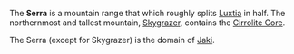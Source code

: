 The **Serra** is a mountain range that which roughly splits [Luxtia](<./Luxtia.md>) in half. The northernmost and tallest mountain, [Skygrazer](<./Skygrazer.md>), contains the [Cirrolite Core](<./Cirrolite Core.md>).

The Serra (except for Skygrazer) is the domain of [Jaki](<../Characters/Jaki.md>).
